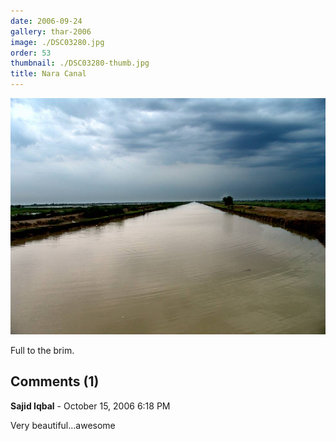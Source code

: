 ```yaml
---
date: 2006-09-24
gallery: thar-2006
image: ./DSC03280.jpg
order: 53
thumbnail: ./DSC03280-thumb.jpg
title: Nara Canal
---
```


![Nara Canal](./DSC03280.jpg)

Full to the brim.

<div id="comments">

## Comments (1)

<div id="comment">

**Sajid Iqbal** - October 15, 2006  6:18 PM

Very beautiful...awesome

</div>

</div>